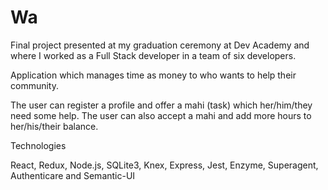 # Wa

Final project presented at my graduation ceremony at Dev Academy and where I worked as a Full Stack developer in a team of six developers.

Application which manages time as money to who wants to help their community.

The user can register a profile and offer a mahi (task) which her/him/they need some help. The user can also accept a mahi and add more hours to her/his/their balance.



Technologies

React, Redux, Node.js, SQLite3, Knex, Express, Jest, Enzyme, Superagent, Authenticare and Semantic-UI

